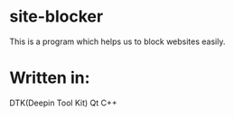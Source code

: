 # site-blocker
This is a program which helps us to block websites easily.

# Written in:
 DTK(Deepin Tool Kit)
 Qt
 C++
